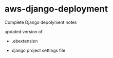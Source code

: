 # aws-django-deployment

Complete Django depolyment notes

updated version of 

- .ebextension

- django project settings file
